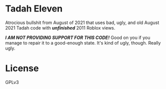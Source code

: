 # Tadah Eleven
Atrocious bullshit from August of 2021 that uses bad, ugly, and old August 2021 Tadah code with ***unfinished*** 2011 Roblox views.

***I AM NOT PROVIDING SUPPORT FOR THIS CODE!*** Good on you if you manage to repair it to a good-enough state. It's kind of ugly, though. Really ugly.

# License
GPLv3
